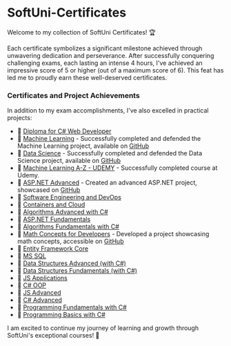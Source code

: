 # SoftUni-Certificates

Welcome to my collection of SoftUni Certificates! 🏆

Each certificate symbolizes a significant milestone achieved through unwavering dedication and perseverance. After successfully conquering challenging exams, each lasting an intense 4 hours, I've achieved an impressive score of 5 or higher (out of a maximum score of 6). This feat has led me to proudly earn these well-deserved certificates.

### Certificates and Project Achievements

In addition to my exam accomplishments, I've also excelled in practical projects:

- 📜 [Diploma for C# Web Developer](Diploma%20for%20C%23%20Web%20Developer.pdf)
- 📜 [Machine Learning](Machine%20Learning%20-%20Certificate.pdf) - Successfully completed and defended the Machine Learning project, available on [GitHub](https://github.com/baal98/Medical-Costs-Project)
- 📜 [Data Science](Data%20Science%20-%20Certificate.pdf) - Successfully completed and defended the Data Science project, available on [GitHub](https://github.com/baal98/Image-Classification-with-CIFAR-10-and-Fashion-MNIST)
- 📜 [Machine Learning A-Z - UDEMY](Machine%20Learning%20A-Z%20-%20UDEMY.pdf) - Successfully completed course at Udemy.
- 📜 [ASP.NET Advanced](ASP.NET%20Advanced%20-%20Certificate.pdf) - Created an advanced ASP.NET project, showcased on [GitHub](https://github.com/baal98/Car-Designer)
- 📜 [Software Engineering and DevOps](Software%20Engineering%20and%20DevOps%20-%20Certificate.pdf)
- 📜 [Containers and Cloud](Containers%20and%20Cloud%20-%20Certificate.pdf)
- 📜 [Algorithms Advanced with C#](Algorithms%20Advanced%20with%20C%23%20-%20Certificate.pdf)
- 📜 [ASP.NET Fundamentals](ASP.NET%20Fundamentals%20-%20Certificate.pdf)
- 📜 [Algorithms Fundamentals with C#](Algorithms%20Fundamentals%20with%20C%23%20-%20Certificate.pdf)
- 📜 [Math Concepts for Developers](Math%20Concepts%20for%20Developers%20-%20Certificate.pdf) - Developed a project showcasing math concepts, accessible on [GitHub](https://github.com/baal98/Perlin-Noise--Mathematical-Exploration)
- 📜 [Entity Framework Core](Entity%20Framework%20Core%20-%20Certificate.pdf)
- 📜 [MS SQL](MS%20SQL%20-%20Certificate.pdf)
- 📜 [Data Structures Advanced (with C#)](Data%20Structures%20Advanced%20(with%20C%23)%20-%20Certificate.pdf)
- 📜 [Data Structures Fundamentals (with C#)](Data%20Structures%20Fundamentals%20(with%20C%23)%20-%20Certificate.pdf)
- 📜 [JS Applications](JS%20Applications%20-%20Certificate.pdf)
- 📜 [C# OOP](C%23%20OOP%20-%20Certificate.pdf)
- 📜 [JS Advanced](JS%20Advanced%20-%20Certificate.pdf)
- 📜 [C# Advanced](C%23%20Advanced%20-%20Certificate.pdf)
- 📜 [Programming Fundamentals with C#](Programming%20Fundamentals%20with%20C%23%20-%20Certificate.pdf)
- 📜 [Programming Basics with C#](Programming%20Basics%20-%20Certificate.pdf)

I am excited to continue my journey of learning and growth through SoftUni's exceptional courses! 🚀